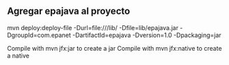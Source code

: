 ## Agregar epajava al proyecto
mvn deploy:deploy-file -Durl=file:///lib/ -Dfile=lib/epajava.jar -DgroupId=com.epanet -DartifactId=epajava -Dversion=1.0 -Dpackaging=jar

Compile with mvn jfx:jar to create a jar
Compile with mvn jfx:native to create a native

